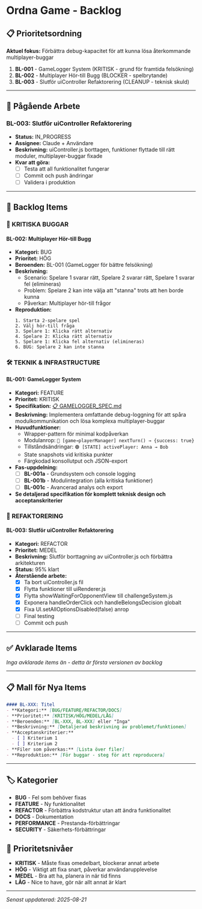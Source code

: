 # Ordna Game - Backlog

## 📋 Prioritetsordning

**Aktuel fokus:** Förbättra debug-kapacitet för att kunna lösa återkommande multiplayer-buggar

1. **BL-001** - GameLogger System (KRITISK - grund för framtida felsökning)
2. **BL-002** - Multiplayer Hör-till Bugg (BLOCKER - spelbrytande)
3. **BL-003** - Slutför uiController Refaktorering (CLEANUP - teknisk skuld)

---

## 🔄 Pågående Arbete

### BL-003: Slutför uiController Refaktorering
- **Status:** IN_PROGRESS
- **Assignee:** Claude + Användare
- **Beskrivning:** uiController.js borttagen, funktioner flyttade till rätt moduler, multiplayer-buggar fixade
- **Kvar att göra:**
  - [ ] Testa att all funktionalitet fungerar
  - [ ] Commit och push ändringar
  - [ ] Validera i produktion

---

## 📝 Backlog Items

### 🚨 KRITISKA BUGGAR

#### BL-002: Multiplayer Hör-till Bugg
- **Kategori:** BUG
- **Prioritet:** HÖG
- **Beroenden:** BL-001 (GameLogger för bättre felsökning)
- **Beskrivning:** 
  - Scenario: Spelare 1 svarar rätt, Spelare 2 svarar rätt, Spelare 1 svarar fel (elimineras)
  - Problem: Spelare 2 kan inte välja att "stanna" trots att hen borde kunna
  - Påverkar: Multiplayer hör-till frågor
- **Reproduktion:**
  ```
  1. Starta 2-spelare spel
  2. Välj hör-till fråga
  3. Spelare 1: Klicka rätt alternativ
  4. Spelare 2: Klicka rätt alternativ
  5. Spelare 1: Klicka fel alternativ (elimineras)
  6. BUG: Spelare 2 kan inte stanna
  ```

### 🛠️ TEKNIK & INFRASTRUCTURE

#### BL-001: GameLogger System
- **Kategori:** FEATURE
- **Prioritet:** KRITISK
- **Specifikation:** [📋 GAMELOGGER_SPEC.md](docs/GAMELOGGER_SPEC.md)
- **Beskrivning:** Implementera omfattande debug-loggning för att spåra modulkommunikation och lösa komplexa multiplayer-buggar
- **Huvudfunktioner:**
  - Wrapper-pattern för minimal kodpåverkan
  - Modulanrop: `🔵 [game→playerManager] nextTurn() → {success: true}`
  - Tillståndsändringar: `🟢 [STATE] activePlayer: Anna → Bob`  
  - State snapshots vid kritiska punkter
  - Färgkodad konsollutput och JSON-export
- **Fas-uppdelning:**
  - [ ] **BL-001a** - Grundsystem och console logging
  - [ ] **BL-001b** - Modulintegration (alla kritiska funktioner)
  - [ ] **BL-001c** - Avancerad analys och export
- **Se detaljerad specifikation för komplett teknisk design och acceptanskriterier**

### 🧹 REFAKTORERING

#### BL-003: Slutför uiController Refaktorering
- **Kategori:** REFACTOR
- **Prioritet:** MEDEL
- **Beskrivning:** Slutför borttagning av uiController.js och förbättra arkitekturen
- **Status:** 95% klart
- **Återstående arbete:**
  - [x] Ta bort uiController.js fil
  - [x] Flytta funktioner till uiRenderer.js
  - [x] Flytta showWaitingForOpponentView till challengeSystem.js
  - [x] Exponera handleOrderClick och handleBelongsDecision globalt
  - [x] Fixa UI.setAllOptionsDisabled(false) anrop
  - [ ] Final testing
  - [ ] Commit och push

---

## ✅ Avklarade Items

*Inga avklarade items än - detta är första versionen av backlog*

---

## 📋 Mall för Nya Items

```markdown
#### BL-XXX: Titel
- **Kategori:** [BUG/FEATURE/REFACTOR/DOCS]
- **Prioritet:** [KRITISK/HÖG/MEDEL/LÅG]
- **Beroenden:** [BL-XXX, BL-XXX] eller "Inga"
- **Beskrivning:** [Detaljerad beskrivning av problemet/funktionen]
- **Acceptanskriterier:**
  - [ ] Kriterium 1
  - [ ] Kriterium 2
- **Filer som påverkas:** [Lista över filer]
- **Reproduktion:** [För buggar - steg för att reproducera]
```

---

## 🏷️ Kategorier

- **BUG** - Fel som behöver fixas
- **FEATURE** - Ny funktionalitet
- **REFACTOR** - Förbättra kodstruktur utan att ändra funktionalitet  
- **DOCS** - Dokumentation
- **PERFORMANCE** - Prestanda-förbättringar
- **SECURITY** - Säkerhets-förbättringar

## 🎯 Prioritetsnivåer

- **KRITISK** - Måste fixas omedelbart, blockerar annat arbete
- **HÖG** - Viktigt att fixa snart, påverkar användarupplevelse
- **MEDEL** - Bra att ha, planera in när tid finns
- **LÅG** - Nice to have, gör när allt annat är klart

---

*Senast uppdaterad: 2025-08-21*